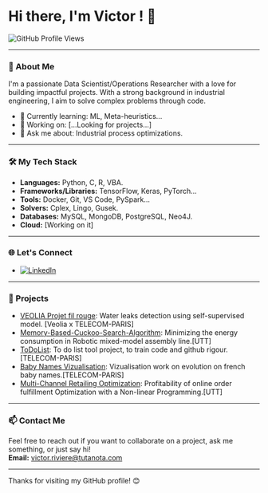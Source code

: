 # Hi there, I'm Victor ! 👋

![GitHub Profile Views](https://komarev.com/ghpvc/?username=VRiPro&color=green)  

---

### 🚀 About Me

I'm a passionate Data Scientist/Operations Researcher with a love for building impactful projects. With a strong background in industrial engineering, I aim to solve complex problems through code.

- 🌱 Currently learning: ML, Meta-heuristics...
- 💼 Working on: [...Looking for projects...]
- 💬 Ask me about: Industrial process optimizations.

---

### 🛠️ My Tech Stack

- **Languages:** Python, C, R, VBA.
- **Frameworks/Libraries:** TensorFlow, Keras, PyTorch...
- **Tools:** Docker, Git, VS Code, PySpark...
- **Solvers:** Cplex, Lingo, Gusek.
- **Databases:** MySQL, MongoDB, PostgreSQL, Neo4J.
- **Cloud:** [Working on it]

---

### 🌐 Let's Connect

- [![LinkedIn](https://img.shields.io/badge/LinkedIn-Connect-blue?style=flat&logo=linkedin)](https://www.linkedin.com/in/v-riviere/)

---

### 📝 Projects

<!-- Project-POST-LIST:START -->
- [VEOLIA Projet fil rouge](https://github.com/VRiPro/VEOLIA_Projet_fil_rouge): Water leaks detection using self-supervised model. [Veolia x TELECOM-PARIS]
- [Memory-Based-Cuckoo-Search-Algorithm](https://github.com/VRiPro/Memory-Based-Cuckoo-Search-Algorithm): Minimizing the energy consumption in Robotic mixed-model assembly line.[UTT]
- [ToDoList](https://github.com/VRiPro/ToDoList_ipp): To do list tool project, to train code and github rigour.[TELECOM-PARIS]
- [Baby Names Vizualisation](https://github.com/matsvr/Vizualisation_project): Vizualisation work on evolution on french baby names.[TELECOM-PARIS]
- [Multi-Channel Retailing Optimization](https://github.com/VRiPro/Multi-Channel-Retailing-Optimization): Profitability of online order fulfillment Optimization with a Non-linear Programming.[UTT]
<!-- Project-POST-LIST:END -->

---

### 📫 Contact Me

Feel free to reach out if you want to collaborate on a project, ask me something, or just say hi!  
**Email:** [victor.riviere@tutanota.com](mailto:victor.riviere@tutanota.com)

---

Thanks for visiting my GitHub profile! 😊
